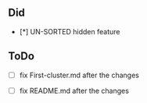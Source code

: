 ## Did
- [*] UN-SORTED hidden feature




## ToDo
- [ ] fix First-cluster.md after the changes
- [ ] fix README.md after the changes


